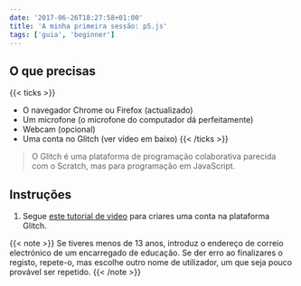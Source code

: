 ```yaml
---
date: '2017-06-26T18:27:58+01:00'
title: 'A minha primeira sessão: p5.js'
tags: ['guia', 'beginner']
---
```


## O que precisas

{{< ticks >}}

- O navegador Chrome ou Firefox (actualizado)
- Um microfone (o microfone do computador dá perfeitamente)
- Webcam (opcional)
- Uma conta no Glitch (ver vídeo em baixo)
  {{< /ticks >}}

> O Glitch é uma plataforma de programação colaborativa parecida com o Scratch, mas para programação em JavaScript.

## Instruções

1. Segue [este tutorial de video](https://www.youtube.com/watch?v=rFI1UxUawDs&feature=youtu.be) para criares uma conta na plataforma Glitch.

{{< note >}}
Se tiveres menos de 13 anos, introduz o endereço de correio electrónico de um encarregado de educação. Se der erro ao finalizares o registo, repete-o, mas escolhe outro nome de utilizador, um que seja pouco provável ser repetido.
{{< /note >}}
